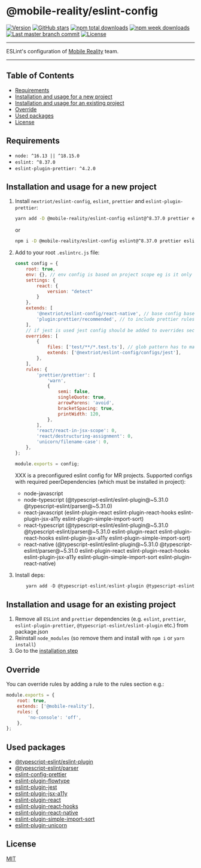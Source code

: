 # @mobile-reality/eslint-config

[![Version](https://img.shields.io/npm/v/@mobile-reality/eslint-config?style=for-the-badge)](https://www.npmjs.com/package/@mobile-reality/eslint-config)
[![GitHub stars](https://img.shields.io/github/stars/MobileReality/eslint-config?style=for-the-badge)](https://github.com/MobileReality/react-native-select-pro/stargazers)
[![npm total downloads](https://img.shields.io/npm/dt/@mobile-reality/eslint-config?style=for-the-badge)](https://www.npmjs.com/package/@mobile-reality/eslint-config)
[![npm week downloads](https://img.shields.io/npm/dw/@mobile-reality/eslint-config?style=for-the-badge)](https://www.npmjs.com/package/@mobile-reality/eslint-config)
[![Last master branch commit](https://img.shields.io/github/last-commit/MobileReality/eslint-config/master?style=for-the-badge)](https://github.com/MobileReality/eslint-config/commits/master)
[![License](https://img.shields.io/github/license/MobileReality/eslint-config?style=for-the-badge)](https://github.com/MobileReality/eslint-config/blob/master/LICENSE.md)

---

ESLint's configuration of [Mobile Reality](https://themobilereality.com) team.

---

## Table of Contents

-   [Requirements](#requirements)
-   [Installation and usage for a new project](#installation-and-usage-for-a-new-project)
-   [Installation and usage for an existing project](#installation-and-usage-for-an-existing-project)
-   [Override](#override)
-   [Used packages](#used-packages)
-   [License](#license)

## Requirements

-   `node: ^16.13 || ^18.15.0`
-   `eslint: ^8.37.0`
-   `eslint-plugin-prettier: ^4.2.0`

## Installation and usage for a new project

1. Install `nextriot/eslint-config`, `eslint`, `prettier` and `eslint-plugin-prettier`:

    ```sh
    yarn add -D @mobile-reality/eslint-config eslint@^8.37.0 prettier eslint-plugin-prettier
    ```

    or

    ```sh
    npm i -D @mobile-reality/eslint-config eslint@^8.37.0 prettier eslint-plugin-prettier
    ```

2. Add to your root `.eslintrc.js` file:
    ```javascript
    const config = {
        root: true,
        env: {}, // env config is based on project scope eg is it only node or node+browser
        settings: {
            react: {
                version: "detect"
            }
        },
        extends: [
            '@nextriot/eslint-config/react-native', // base config based on project scope, XXX described below
            'plugin:prettier/recommended', // to include prettier rules in eslint
        ],
        // if jest is used jest config should be added to overrides section
        overrides: [
            {
                files: ['test/**/*.test.ts'], // glob pattern has to match test files
                extends: ['@nextriot/eslint-config/configs/jest'],
            },
        ],
        rules: {
            'prettier/prettier': [
                'warn',
                {
                    semi: false,
                    singleQuote: true,
                    arrowParens: 'avoid',
                    bracketSpacing: true,
                    printWidth: 120,
                },
            ],
            'react/react-in-jsx-scope': 0,
            'react/destructuring-assignment': 0,
            'unicorn/filename-case': 0,
        },
    };

    module.exports = config;
    ```
    
    XXX is a preconfigured eslint config for MR projects. Supported configs with required peerDependencies (which must be installed in project):
    - node-javascript
    - node-typescript (@typescript-eslint/eslint-plugin@~5.31.0 @typescript-eslint/parser@~5.31.0)
    - react-javascript (eslint-plugin-react eslint-plugin-react-hooks eslint-plugin-jsx-a11y eslint-plugin-simple-import-sort)
    - react-typescript (@typescript-eslint/eslint-plugin@~5.31.0 @typescript-eslint/parser@~5.31.0 eslint-plugin-react eslint-plugin-react-hooks eslint-plugin-jsx-a11y eslint-plugin-simple-import-sort)
    - react-native (@typescript-eslint/eslint-plugin@~5.31.0 @typescript-eslint/parser@~5.31.0 eslint-plugin-react eslint-plugin-react-hooks eslint-plugin-jsx-a11y eslint-plugin-simple-import-sort eslint-plugin-react-native)

3. Install deps:
    ```javascript
        yarn add -D @typescript-eslint/eslint-plugin @typescript-eslint/parser eslint-plugin-react  eslint-plugin-react-hooks eslint-plugin-jsx-a11y eslint-plugin-simple-import-sort eslint-plugin-react-native eslint-plugin-unicorn
    ```

## Installation and usage for an existing project

1. Remove all `ESLint` and `prettier` dependencies (e.g. `eslint`, `prettier`, `eslint-plugin-prettier`, `@typescript-eslint/eslint-plugin` etc.) from package.json
2. Reinstall `node_modules` (so remove them and install with `npm i` or `yarn install`)
3. Go to the [installation step](#installation-and-usage-for-a-new-project)

## Override

You can override rules by adding a rule to the rules section e.g.:

```javascript
module.exports = {
    root: true,
    extends: ['@mobile-reality'],
    rules: {
        'no-console': 'off',
    },
};
```

## Used packages

-   [@typescript-eslint/eslint-plugin](https://github.com/typescript-eslint/typescript-eslint/tree/main/packages/eslint-plugin)
-   [@typescript-eslint/parser](https://github.com/typescript-eslint/typescript-eslint/tree/main/packages/parser)
-   [eslint-config-prettier](https://github.com/prettier/eslint-config-prettier)
-   [eslint-plugin-flowtype](https://github.com/gajus/eslint-plugin-flowtype)
-   [eslint-plugin-jest](https://github.com/jest-community/eslint-plugin-jest)
-   [eslint-plugin-jsx-a11y](https://github.com/jsx-eslint/eslint-plugin-jsx-a11y)
-   [eslint-plugin-react](https://github.com/yannickcr/eslint-plugin-react)
-   [eslint-plugin-react-hooks](https://github.com/facebook/react/tree/main/packages/eslint-plugin-react-hooks)
-   [eslint-plugin-react-native](https://github.com/intellicode/eslint-plugin-react-native)
-   [eslint-plugin-simple-import-sort](https://github.com/lydell/eslint-plugin-simple-import-sort)
-   [eslint-plugin-unicorn](https://github.com/sindresorhus/eslint-plugin-unicorn)

## License

[MIT](LICENSE.md)
